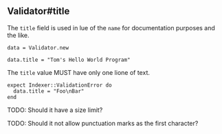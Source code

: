 ## Validator#title

The `title` field is used in lue of the `name` for documentation
purposes and the like.

    data = Validator.new

    data.title = "Tom's Hello World Program"

The `title` value MUST have only one lione of text.

    expect Indexer::ValidationError do
      data.title = "Foo\nBar"
    end

TODO: Should it have a size limit?

TODO: Should it not allow punctuation marks as the first character?

